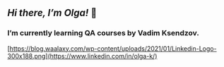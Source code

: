 ## ___Hi there, I’m Olga!___ 👋

### I’m currently learning QA courses by Vadim Ksendzov.

[https://blog.waalaxy.com/wp-content/uploads/2021/01/Linkedin-Logo-300x188.png](https://www.linkedin.com/in/olga-k/)


<!--
**olghotin/olghotin** is a ✨ _special_ ✨ repository because its `README.md` (this file) appears on your GitHub profile.

Here are some ideas to get you started:

- 🔭 I’m currently working on ...
- 🌱 I’m currently learning QA courses by Vadim Ksendzov
- 👯 I’m looking to collaborate on ...
- 🤔 I’m looking for help with ...
- 💬 Ask me about ...
- 📫 How to reach me: olga_hotin@mail.ru
- 😄 Pronouns: ...
- ⚡ Fun fact: ...
-->

